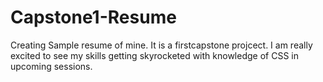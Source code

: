 # Capstone1-Resume
Creating Sample resume of mine. It is a firstcapstone projcect. I am really excited to see my skills getting skyrocketed with knowledge of CSS in upcoming sessions.
